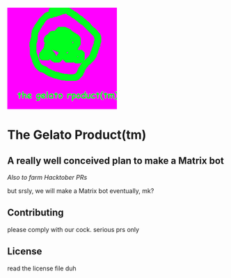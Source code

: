 ![logo](/logo.png)

# The Gelato Product(tm)
## A really well conceived plan to make a Matrix bot

*Also to farm Hacktober PRs*

but srsly, we will make a Matrix bot eventually, mk?

## Contributing

please comply with our cock. serious prs only

## License

read the license file duh
